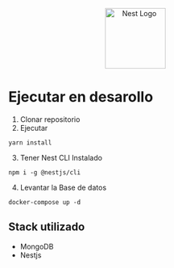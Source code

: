 <p align="center">
  <a href="http://nestjs.com/" target="blank"><img src="https://nestjs.com/img/logo-small.svg" width="120" alt="Nest Logo" /></a>
</p>

# Ejecutar en desarollo
1.  Clonar repositorio
2. Ejecutar

```
yarn install
```
3. Tener Nest CLI Instalado
```
npm i -g @nestjs/cli
```

4. Levantar la Base de datos
```
docker-compose up -d
```
## Stack utilizado 

* MongoDB
* Nestjs
